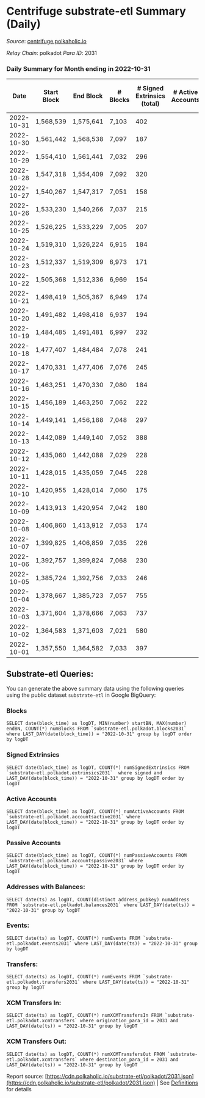 # Centrifuge substrate-etl Summary (Daily)

_Source_: [centrifuge.polkaholic.io](https://centrifuge.polkaholic.io)

*Relay Chain*: polkadot
*Para ID*: 2031



### Daily Summary for Month ending in 2022-10-31


| Date | Start Block | End Block | # Blocks | # Signed Extrinsics (total) | # Active Accounts | # Passive | # New | # Addresses with Balances | # Events | # Transfers | # XCM Transfers In | # XCM Transfers Out | Issues | 
| ---- | ----------- | --------- | -------- | --------------------------- | ----------------- | --------- | ----- | ------------------------- | -------- | ----------- | ------------------ | ------------------- | ------ |
| 2022-10-31 | 1,568,539 | 1,575,641 | 7,103 | 402 |  |  |  | 43,198 | 17,218 | 146  |   |   |  |
| 2022-10-30 | 1,561,442 | 1,568,538 | 7,097 | 187 |  |  |  | 43,188 | 15,554 | 129  |   |   |  |
| 2022-10-29 | 1,554,410 | 1,561,441 | 7,032 | 296 |  |  |  |  | 16,194 | 219  |   |   |  |
| 2022-10-28 | 1,547,318 | 1,554,409 | 7,092 | 320 |  |  |  | 43,169 | 16,773 | 90  |   |   |  |
| 2022-10-27 | 1,540,267 | 1,547,317 | 7,051 | 158 |  |  |  |  | 15,266 | 92  |   |   |  |
| 2022-10-26 | 1,533,230 | 1,540,266 | 7,037 | 215 |  |  |  |  | 15,632 | 135  |   |   |  |
| 2022-10-25 | 1,526,225 | 1,533,229 | 7,005 | 207 |  |  |  | 43,152 | 15,559 | 128  |   |   |  |
| 2022-10-24 | 1,519,310 | 1,526,224 | 6,915 | 184 |  |  |  |  | 15,208 | 120  |   |   |  |
| 2022-10-23 | 1,512,337 | 1,519,309 | 6,973 | 171 |  |  |  | 43,136 | 15,172 | 104  |   |   |  |
| 2022-10-22 | 1,505,368 | 1,512,336 | 6,969 | 154 |  |  |  | 43,133 | 15,066 | 106  |   |   |  |
| 2022-10-21 | 1,498,419 | 1,505,367 | 6,949 | 174 |  |  |  |  | 15,155 | 125  |   |   |  |
| 2022-10-20 | 1,491,482 | 1,498,418 | 6,937 | 194 |  |  |  | 43,126 | 15,258 | 128  |   |   |  |
| 2022-10-19 | 1,484,485 | 1,491,481 | 6,997 | 232 |  |  |  |  | 15,721 | 138  |   |   |  |
| 2022-10-18 | 1,477,407 | 1,484,484 | 7,078 | 241 |  |  |  | 43,109 | 15,855 | 139  |   |   |  |
| 2022-10-17 | 1,470,331 | 1,477,406 | 7,076 | 245 |  |  |  | 43,097 | 15,953 | 163  |   |   |  |
| 2022-10-16 | 1,463,251 | 1,470,330 | 7,080 | 184 |  |  |  | 43,088 | 15,496 | 128  |   |   |  |
| 2022-10-15 | 1,456,189 | 1,463,250 | 7,062 | 222 |  |  |  | 43,084 | 15,705 | 156  |   |   |  |
| 2022-10-14 | 1,449,141 | 1,456,188 | 7,048 | 297 |  |  |  | 43,073 | 16,195 | 200  |   |   |  |
| 2022-10-13 | 1,442,089 | 1,449,140 | 7,052 | 388 |  |  |  |  | 16,792 | 174  |   |   |  |
| 2022-10-12 | 1,435,060 | 1,442,088 | 7,029 | 228 |  |  |  | 43,050 | 15,744 | 134  |   |   |  |
| 2022-10-11 | 1,428,015 | 1,435,059 | 7,045 | 228 |  |  |  | 43,041 | 15,749 | 185  |   |   |  |
| 2022-10-10 | 1,420,955 | 1,428,014 | 7,060 | 175 |  |  |  | 43,031 | 15,424 | 118  |   |   |  |
| 2022-10-09 | 1,413,913 | 1,420,954 | 7,042 | 180 |  |  |  | 43,023 | 15,369 | 119  |   |   |  |
| 2022-10-08 | 1,406,860 | 1,413,912 | 7,053 | 174 |  |  |  | 43,016 | 15,367 | 120  |   |   |  |
| 2022-10-07 | 1,399,825 | 1,406,859 | 7,035 | 226 |  |  |  | 43,007 | 15,688 | 141  |   |   |  |
| 2022-10-06 | 1,392,757 | 1,399,824 | 7,068 | 230 |  |  |  | 42,995 | 15,849 | 165  |   |   |  |
| 2022-10-05 | 1,385,724 | 1,392,756 | 7,033 | 246 |  |  |  | 42,979 | 15,796 | 142  |   |   |  |
| 2022-10-04 | 1,378,667 | 1,385,723 | 7,057 | 755 |  |  |  |  | 18,928 | 132  |   |   |  |
| 2022-10-03 | 1,371,604 | 1,378,666 | 7,063 | 737 |  |  |  | 42,962 | 18,882 | 172  |   |   |  |
| 2022-10-02 | 1,364,583 | 1,371,603 | 7,021 | 580 |  |  |  |  | 17,805 | 109  |   |   |  |
| 2022-10-01 | 1,357,550 | 1,364,582 | 7,033 | 397 |  |  |  |  | 16,789 | 108  |   |   |  |

## Substrate-etl Queries:
You can generate the above summary data using the following queries using the public dataset `substrate-etl` in Google BigQuery:


### Blocks
```
SELECT date(block_time) as logDT, MIN(number) startBN, MAX(number) endBN, COUNT(*) numBlocks FROM `substrate-etl.polkadot.blocks2031`  where LAST_DAY(date(block_time)) = "2022-10-31" group by logDT order by logDT
```


### Signed Extrinsics
```
SELECT date(block_time) as logDT, COUNT(*) numSignedExtrinsics FROM `substrate-etl.polkadot.extrinsics2031`  where signed and LAST_DAY(date(block_time)) = "2022-10-31" group by logDT order by logDT
```


### Active Accounts
```
SELECT date(block_time) as logDT, COUNT(*) numActiveAccounts FROM `substrate-etl.polkadot.accountsactive2031` where LAST_DAY(date(block_time)) = "2022-10-31" group by logDT order by logDT
```


### Passive Accounts
```
SELECT date(block_time) as logDT, COUNT(*) numPassiveAccounts FROM `substrate-etl.polkadot.accountspassive2031` where LAST_DAY(date(block_time)) = "2022-10-31" group by logDT order by logDT
```


### Addresses with Balances:
```
SELECT date(ts) as logDT, COUNT(distinct address_pubkey) numAddress FROM `substrate-etl.polkadot.balances2031` where LAST_DAY(date(ts)) = "2022-10-31" group by logDT
```


### Events:
```
SELECT date(ts) as logDT, COUNT(*) numEvents FROM `substrate-etl.polkadot.events2031` where LAST_DAY(date(ts)) = "2022-10-31" group by logDT
```


### Transfers:
```
SELECT date(ts) as logDT, COUNT(*) numEvents FROM `substrate-etl.polkadot.transfers2031` where LAST_DAY(date(ts)) = "2022-10-31" group by logDT
```


### XCM Transfers In:
```
SELECT date(ts) as logDT, COUNT(*) numXCMTransfersIn FROM `substrate-etl.polkadot.xcmtransfers` where origination_para_id = 2031 and LAST_DAY(date(ts)) = "2022-10-31" group by logDT
```


### XCM Transfers Out:
```
SELECT date(ts) as logDT, COUNT(*) numXCMTransfersOut FROM `substrate-etl.polkadot.xcmtransfers` where destination_para_id = 2031 and LAST_DAY(date(ts)) = "2022-10-31" group by logDT
```



Report source: [https://cdn.polkaholic.io/substrate-etl/polkadot/2031.json](https://cdn.polkaholic.io/substrate-etl/polkadot/2031.json) | See [Definitions](/DEFINITIONS.md) for details
